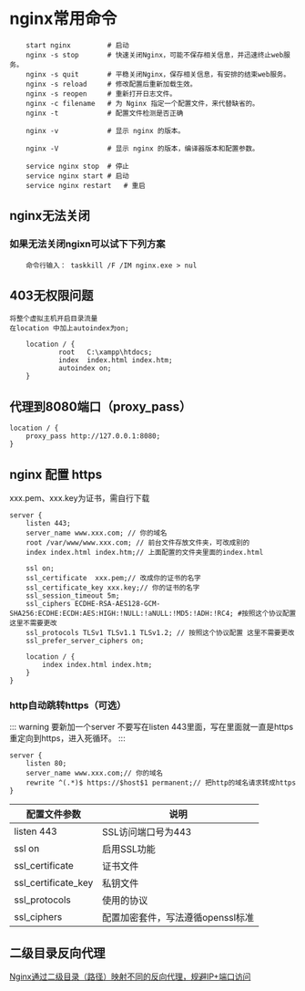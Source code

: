 # nginx常用命令
``` nginx
    start nginx         # 启动
    nginx -s stop       # 快速关闭Nginx，可能不保存相关信息，并迅速终止web服务。
    nginx -s quit       # 平稳关闭Nginx，保存相关信息，有安排的结束web服务。
    nginx -s reload     # 修改配置后重新加载生效。
    nginx -s reopen     # 重新打开日志文件。
    nginx -c filename   # 为 Nginx 指定一个配置文件，来代替缺省的。
    nginx -t            # 配置文件检测是否正确

    nginx -v            # 显示 nginx 的版本。

    nginx -V            # 显示 nginx 的版本，编译器版本和配置参数。

    service nginx stop  # 停止
    service nginx start # 启动
    service nginx restart   # 重启
```
## nginx无法关闭
### 如果无法关闭ngixn可以试下下列方案
```
    命令行输入： taskkill /F /IM nginx.exe > nul
```

## 403无权限问题
    将整个虚拟主机开启目录流量  
    在location 中加上autoindex为on; 
``` nginx
    location / {
            root   C:\xampp\htdocs;
            index  index.html index.htm;
            autoindex on;
    }
```

## 代理到8080端口（proxy_pass）
``` nginx
location / {
    proxy_pass http://127.0.0.1:8080;
}
```
## nginx 配置 https
xxx.pem、xxx.key为证书，需自行下载
``` nginx
server {
    listen 443; 
    server_name www.xxx.com; // 你的域名
    root /var/www/www.xxx.com; // 前台文件存放文件夹，可改成别的
    index index.html index.htm;// 上面配置的文件夹里面的index.html

    ssl on;
    ssl_certificate  xxx.pem;// 改成你的证书的名字
    ssl_certificate_key xxx.key;// 你的证书的名字
    ssl_session_timeout 5m;
    ssl_ciphers ECDHE-RSA-AES128-GCM-SHA256:ECDHE:ECDH:AES:HIGH:!NULL:!aNULL:!MD5:!ADH:!RC4; #按照这个协议配置 这里不需要更改
    ssl_protocols TLSv1 TLSv1.1 TLSv1.2; // 按照这个协议配置 这里不需要更改
    ssl_prefer_server_ciphers on; 

    location / {
        index index.html index.htm;
    }
}
```
### http自动跳转https（可选）
::: warning 
要新加一个server 不要写在listen 443里面，写在里面就一直是https重定向到https，进入死循环。
:::
``` nginx
server {
    listen 80;
    server_name www.xxx.com;// 你的域名
    rewrite ^(.*)$ https://$host$1 permanent;// 把http的域名请求转成https
}
```

配置文件参数             |说明
---                     |---
listen 443	            | SSL访问端口号为443
ssl on	                | 启用SSL功能
ssl_certificate	        | 证书文件
ssl_certificate_key	    | 私钥文件
ssl_protocols	        | 使用的协议
ssl_ciphers	            | 配置加密套件，写法遵循openssl标准

## 二级目录反向代理
<a href="https://zhang.ge/5054.html" target="_blank">Nginx通过二级目录（路径）映射不同的反向代理，规避IP+端口访问</a>